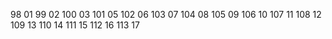 98 01
99 02
100 03 
101 05
102 06
103 07
104 08
105 09
106 10
107 11
108 12
109 13
110 14
111 15
112 16
113 17
